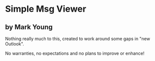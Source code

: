 # Simple Msg Viewer
## by Mark Young

Nothing really much to this, created to work around some gaps in "new Outlook".

No warranties, no expectations and no plans to improve or enhance!
